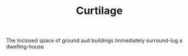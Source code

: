 ---
title: Curtilage
letter: C
permalink: "/definitions/bld-curtilage.html"
body: The Inclosed space of ground aud buildings Immediately surround-lug a dwelling-house
published_at: '2018-07-07'
source: Black's Law Dictionary 2nd Ed (1910)
layout: post
---